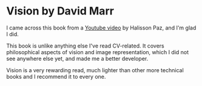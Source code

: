 # Vision by David Marr

I came across this book from a [Youtube video](https://www.youtube.com/watch?v=ohfeAXsk9Co) by Halisson Paz, and I'm glad I did.

This book is unlike anything else I've read CV-related. It covers philosophical aspects of vision and image representation, which I did not see anywhere else yet, and made me a better developer.

Vision is a very rewarding read, much lighter than other more technical books and I recommend it to every one.
